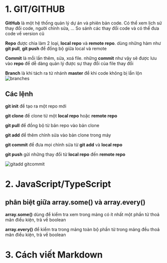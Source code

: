 # 1. GIT/GITHUB
**GitHub** là một hệ thống quản lý dự án và phiên bản code. Có thể xem lịch sử thay đổi code, người chỉnh sửa, ... So sánh các thay đổi code và có thể đưa code về version cũ

**Repo** được chia làm 2 loại, **local repo** và **remote repo**. dùng những hàm như **git pull**, **git push** để đồng bộ giữa local và remote

**Commit** là mỗi lần thêm, sửa, xoá file. những **commit** như vậy sẽ được lưu vào **repo** để dễ dàng quản lý được sự thay đổi của file thay đổi

**Branch** là khi tách ra từ nhánh **master** để khi code không bị lẫn lộn
![branches](https://rogerdudler.github.io/git-guide/img/branches.png)


## Các lệnh 
**git init** để tạo ra một repo mới

**git clone** để clone từ một **local repo** hoặc **remote repo**

**git pull** để đồng bộ từ bản repo vào bản clone

**git add** để thêm chỉnh sửa vào bản clone trong máy

**git commit** để đưa mọi chỉnh sửa từ **git add** và **local repo**

**git push** gửi những thay đổi từ **local repo** đến **remote repo**

![gitadd gitcommit](https://www.earthdatascience.org/images/earth-analytics/git-version-control/git-add-commit.png)

# 2. JavaScript/TypeScript

## phân biệt giữa array.some() và array.every()
**array.some()** dùng để kiểm tra xem trong mảng có ít nhất một phần tử thoả mãn điều kiện, trả về boolean

**array.every()** để kiểm tra trong mảng toàn bộ phần tử trong mảng đều thoả mãn điều kiện, trả về boolean



# 3. Cách viết Markdown
